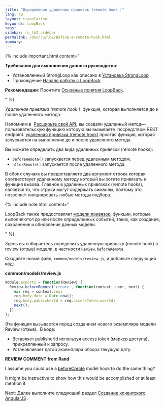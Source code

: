```yaml
---
title: "Определение удаленных привязок (remote hook )"
lang: ru
layout: translation
keywords: LoopBack
tags:
sidebar: ru_lb2_sidebar
permalink: /doc/ru/lb2/Define-a-remote-hook.html
summary:
---
```


{% include important.html content="

**Требования для выполнения данного руководства**:

*   Установленный StrongLoop как описано в [Установка StrongLoop](https://docs.strongloop.com/pages/viewpage.action?pageId=5310693)
*   Прохождение [Начало работы с LoopBack](https://docs.strongloop.com/pages/viewpage.action?pageId=5310598).

**Рекомендации**: Прочтите [Основные понятия LoopBack](LoopBack-core-concepts.html).

" %}

_Удаленная привязка (remote hook )_  функция, которая выполняется до и после удаленного метода

Напомним в  [Расширьте свой API](/doc/ru/lb2/-API.html), вы создали удаленный метод—пользовательскую функцию которую вы вызываете  посредством REST endpoint. [удаленная привязка (remote hook)](/doc/ru/lb2/Remote-hooks.html) простая функция, которая запускается на выполнение до и после удаленного метода.

Вы можите определить два вида удаленных привязок (remote hooks):

*   `beforeRemote()` запускается перед удаленным методом.
*   `afterRemote()` запускается после удаленного метода.

В обоих случаях вы предоставляете два аргумент строка которая соответствует удаленному методу который вы хотите привязать и функция вызова. Главное в удаленных привязках (remote hooks), является то, что строки могут содержать символы, поэтому это позволяет инициировать любые методы подбора.

{% include note.html content="

LoopBack также предостовляет [модели привязок](/doc/ru/lb2/Model-hooks.html), функции, которые выполняются до или после определенных событий, таких, как создание, сохранение и обновление данных модели.

" %}

Здесь вы собираетесь определить удаленную привязку (remote hook) в review (отзыв) модели, в частности `Review.beforeRemote`.

Создайте новый файл, `common/models/review.js`, и добавьте следующий код:

**common/models/review.js**

```js
module.exports = function(Review) {
  Review.beforeRemote('create', function(context, user, next) {
    var req = context.req;
    req.body.date = Date.now();
    req.body.publisherId = req.accessToken.userId;
    next();
  });
};
```

Эта функция вызывается перед созданием нового экземпляра модели Review (отзыв).  В коде:

*   Вставляет publisherId используя access token (маркер доступа), прикрепленный к запросу.
*   Устанавливает датой экземпляра обзора текущую дату.

<div class="sl-hidden"><strong>REVIEW COMMENT from Rand</strong><br>
  <p><span>I assume you could use a </span><a href="http://docs.strongloop.com/display/LB/Model+hooks#Modelhooks-beforeCreate" class="external-link" rel="nofollow">beforeCreate</a><span>&nbsp;</span><span>model hook to do the same thing?</span></p>
  <p>It might be instructive to show how this would be accomplished or at least mention it.</p>
</div>

Next: Далее выполните следующий раздел [Создание клиентского AngularJS](/doc/ru/lb2/-AngularJS.html) .
